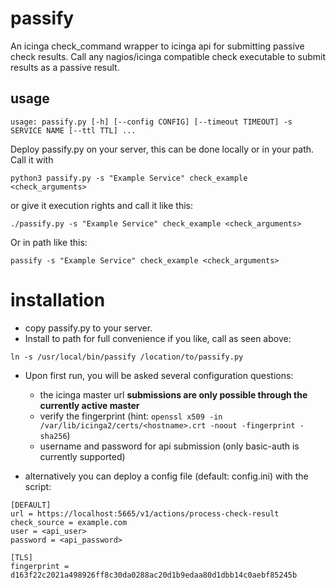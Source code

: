 # passify

An icinga check_command wrapper to icinga api for submitting passive check results.
Call any nagios/icinga compatible check executable to submit results as a passive result.

## usage

`usage: passify.py [-h] [--config CONFIG] [--timeout TIMEOUT] -s SERVICE NAME [--ttl TTL] ...`

Deploy passify.py on your server, this can be done locally or in your path. Call it with

`python3 passify.py -s "Example Service" check_example <check_arguments>`

or give it execution rights and call it like this:

`./passify.py -s "Example Service" check_example <check_arguments>`

Or in path like this:

`passify -s "Example Service" check_example <check_arguments>`

# installation

* copy passify.py to your server.
* Install to path for full convenience if you like, call as seen above:

`ln -s /usr/local/bin/passify /location/to/passify.py`

* Upon first run, you will be asked several configuration questions:

  * the icinga master url **submissions are only possible through the currently active master**
  * verify the fingerprint (hint: `openssl x509 -in /var/lib/icinga2/certs/<hostname>.crt -noout -fingerprint -sha256`)
  * username and password for api submission (only basic-auth is currently supported)

* alternatively you can deploy a config file (default: config.ini) with the script:

```
[DEFAULT]
url = https://localhost:5665/v1/actions/process-check-result
check_source = example.com
user = <api_user>
password = <api_password>

[TLS]
fingerprint = d163f22c2021a498926ff8c30da0288ac20d1b9edaa80d1dbb14c0aebf85245b
```

